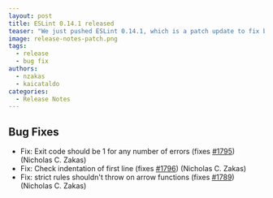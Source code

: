 ```yaml
---
layout: post
title: ESLint 0.14.1 released
teaser: "We just pushed ESLint 0.14.1, which is a patch update to fix bugs discovered in 0.14.0."
image: release-notes-patch.png
tags:
  - release
  - bug fix
authors:
  - nzakas
  - kaicataldo
categories:
  - Release Notes
---
```


## Bug Fixes

* Fix: Exit code should be 1 for any number of errors (fixes [#1795](https://github.com/eslint/eslint/issues/1795)) (Nicholas C. Zakas)
* Fix: Check indentation of first line (fixes [#1796](https://github.com/eslint/eslint/issues/1796)) (Nicholas C. Zakas)
* Fix: strict rules shouldn't throw on arrow functions (fixes [#1789](https://github.com/eslint/eslint/issues/1789)) (Nicholas C. Zakas)
